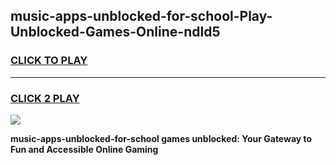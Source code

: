 
## music-apps-unblocked-for-school-Play-Unblocked-Games-Online-ndld5
<h3>
<a href="https://premium76.site?title=music-apps-unblocked-for-school&ref=25A">CLICK TO PLAY</a></h3>
<hr>

<h3>
<a href="https://premium76.site?title=music-apps-unblocked-for-school&ref=25A">CLICK 2 PLAY</a>
  
</h3>

<a href="https://premium76.site?title=music-apps-unblocked-for-school&ref=25A"><img src="https://clearcache.store/games.png"></a>


**music-apps-unblocked-for-school games unblocked: Your Gateway to Fun and Accessible Online Gaming**
